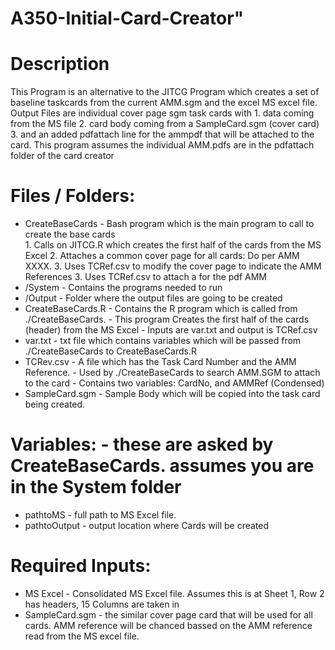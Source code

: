 # A350-Initial-Card-Creator"
# Description
This Program is an alternative to the JITCG Program which creates a set of baseline taskcards from the current AMM.sgm and the excel MS excel file.
Output Files are individual cover page sgm task cards with
	1. data coming from the MS file
	2. card body coming from a SampleCard.sgm (cover card)
	3. and an added pdfattach line for the ammpdf that will be attached to the card.
This program assumes the individual AMM.pdfs are in the pdfattach folder of the card creator

# Files / Folders:
- CreateBaseCards 	- Bash program which is the main program to call to create the base cards  
		1. Calls on JITCG.R which creates the first half of the cards from the MS Excel <MAINHEAD>
		2. Attaches a common cover page for all cards: Do per AMM XXXX.
		3. Uses TCRef.csv to modify the cover page to indicate the AMM References 
		3. Uses TCRef.csv to attach a <PDFATTACH> for the pdf AMM
- /System 		- Contains the programs needed to run 
- /Output		- Folder where the output files are going to be created
- CreateBaseCards.R 	- Contains the R program which is called from ./CreateBaseCards.
	  		- This program Creates the first half of the cards (header) from the MS Excel
	  		- Inputs are var.txt and output is TCRef.csv
- var.txt 		- txt file which contains variables which will be passed from ./CreateBaseCards to CreateBaseCards.R
- TCRev.csv 		- A file which has the Task Card Number and the AMM Reference. 
			- Used by ./CreateBaseCards to search AMM.SGM to attach to the card
			- Contains two variables: CardNo, and AMMRef (Condensed) 
- SampleCard.sgm	- Sample Body which will be copied into the task card being created. 

# Variables:	- these are asked by CreateBaseCards. assumes you are in the System folder
- pathtoMS	- full path to MS Excel file.
- pathtoOutput 	- output location where Cards will be created

# Required Inputs:
- MS Excel	- Consolidated MS Excel file. Assumes this is at Sheet 1, Row 2 has headers, 15 Columns are taken in
- SampleCard.sgm - the similar cover page card that will be used for all cards. AMM reference will be chanced bassed on the AMM reference read from the MS excel file.


